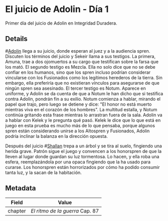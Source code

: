 # El juicio de Adolin - Día 1
Primer día del juicio de Adolin en Integridad Duradera.

## Details
#[Adolin](characters/adolin) llega a su juicio, donde esperan al juez y a la audiencia spren. Discuten los términos del juicio y Sekeir llama a sus testigos. La primera, Amuna, trae a dos ojomuertos a su cargo que testifican sobre la farsa que los mató. El segundo testigo es Mezcla. Ella no solo dice que no se debe confiar en los humanos, sino que los spren incluso podrían considerar vincularse con los Fusionados como los legítimos herederos de la tierra. Sin embargo, ella preferiría que no existieran vínculos para asegurarse de que ningún spren sea asesinado. El tercer testigo es Notum. Aparece en uniforme, y Adolin se da cuenta de que a Notum le han dicho que si testifica contra Adolin, pondrán fin a su exilio. Notum comienza a hablar, mirando el papel que trajo, pero luego se detiene y dice: "El honor no está muerto mientras viva en el corazón de los hombres". La multitud estalla, y Notum continúa gritando esta frase mientras lo arrastran fuera de la sala. Adolin va a hablar con Kelek y le pregunta qué pasó. Kelek le dice que lo que está en juego en esta prueba es mucho más de lo que pensaba, porque algunos spren están considerando unirse a los Altospren y Fusionados, Adolin podría inclinar la balanza en la dirección opuesta.

Después del juicio #[Shallan](characters/shallan) trepa a un árbol y se tira al suelo, fingiendo una herida grave. Patrón sigue el juego y convencen a los honorspren de que la lleven al lugar donde guardan su luz tormentosa. Lo hacen, y ella roba una esfera, reemplazándola por una opaca fingiendo que la ha usado para curarse. Los honorspren están horrorizados por cómo ha podido consumir tanta luz, y la sacan de la habitación.

## Metadata
| Field | Value |
| ----- | ----- |
| chapter | *El ritmo de la guerra* Cap. 87 |
